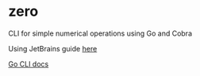 # zero
CLI for simple numerical operations using Go and Cobra

Using JetBrains guide [here](https://www.jetbrains.com/guide/go/tutorials/cli-apps-go-cobra/what_is_cli/)

[Go CLI docs](https://go.dev/solutions/clis)
